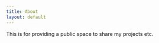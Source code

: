 ```yaml
---
title: About
layout: default
---
```


This is for providing a public space to share my projects etc.